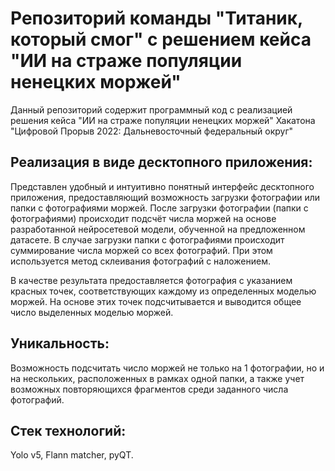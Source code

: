 # Репозиторий команды "Титаник, который смог" с решением кейса "ИИ на страже популяции ненецких моржей"
Данный репозиторий содержит программный код с реализацией решения кейса "ИИ на страже популяции ненецких моржей" Хакатона "Цифровой Прорыв 2022: Дальневосточный федеральный округ"

## Реализация в виде десктопного приложения: 
Представлен удобный и интуитивно понятный интерфейс десктопного приложения, 
предоставляющий возможность загрузки фотографии или папки с фотографиями моржей. 
После загрузки фотографии (папки с фотографиями) происходит подсчёт числа моржей на основе разработанной нейросетевой модели, обученной на предложенном датасете. 
В случае загрузки папки с фотографиями происходит суммирование числа моржей со всех фотографий. 
При этом используется метод склеивания фотографий с наложением.

В качестве результата предоставляется фотография с указанием красных точек, соответствующих каждому из определенных моделью моржей. 
На основе этих точек подсчитывается и выводится общее число выделенных моделью моржей.

## Уникальность: 
Возможность подсчитать число моржей не только на 1 фотографии, но и на нескольких, расположенных в рамках одной папки, 
а также учет возможных повторяющихся фрагментов среди заданного числа фотографий.

## Стек технологий: 
Yolo v5, Flann matcher, pyQT.
